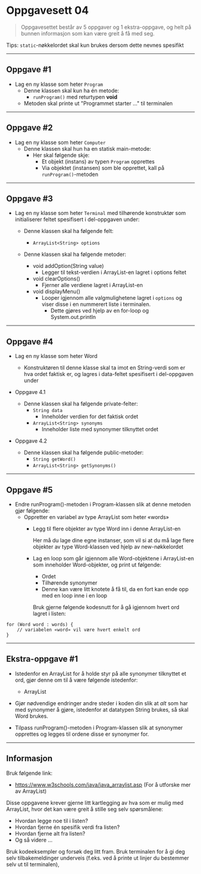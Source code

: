 # Oppgavesett 04

> Oppgavesettet består av 5 oppgaver og 1 ekstra-oppgave,
> og helt på bunnen informasjon som kan være greit å få med seg.

Tips: `static`-nøkkelordet skal kun brukes dersom dette nevnes spesifikt

---

## Oppgave #1

- Lag en ny klasse som heter `Program`
  - Denne klassen skal kun ha én metode:
    - `runProgram()` med returtypen **void**
  - Metoden skal printe ut "Programmet starter ..." til terminalen

---

## Oppgave #2

- Lag en ny klasse som heter `Computer`
  - Denne klassen skal hun ha en statisk main-metode:
    - Her skal følgende skje:
      - Et objekt (instans) av typen `Program` opprettes
      - Via objektet (instansen) som ble opprettet, kall på `runProgram()`-metoden

---

## Oppgave #3

- Lag en ny klasse som heter `Terminal` med tilhørende konstruktør som initialiserer feltet spesifisert i del-oppgaven under:

  - Denne klassen skal ha følgende felt:
    - `ArrayList<String> options`

  - Denne klassen skal ha følgende metoder:
    - void addOption(String value)
      - Legger til tekst-verdien i ArrayList-en lagret i options feltet
    - void clearOptions()
      - Fjerner alle verdiene lagret i ArrayList-en
    - void displayMenu()
      - Looper igjennom alle valgmulighetene lagret i `options` og viser disse i en nummerert liste i terminalen.
        - Dette gjøres ved hjelp av en for-loop og System.out.println

---

## Oppgave #4
- Lag en ny klasse som heter Word
  - Konstruktøren til denne klasse skal ta imot en String-verdi som er hva ordet faktisk
    er, og lagres i data-feltet spesifisert i del-oppgaven under

- Oppgave 4.1
  - Denne klassen skal ha følgende private-felter:
    - `String data`
      - Inneholder verdien for det faktisk ordet
    - `ArrayList<String> synonyms`
      - Inneholder liste med synonymer tilknyttet ordet

- Oppgave 4.2
  - Denne klassen skal ha følgende public-metoder:
    - `String getWord()`
    - `ArrayList<String> getSynonyms()`

---

## Oppgave #5
- Endre runProgram()-metoden i Program-klassen slik at denne metoden gjør følgende:
  - Oppretter en variabel av type ArrayList<Word> som heter «words»
    - Legg til flere objekter av type Word inn i denne ArrayList-en
    
      Her må du lage dine egne instanser, som vil si at du må lage flere objekter av type Word-klassen ved hjelp av new-nøkkelordet

    - Lag en loop som går igjennom alle Word-objektene i ArrayList-en som inneholder Word-objekter, og print ut følgende:
      - Ordet
      - Tilhørende synonymer
      - Denne kan være litt knotete å få til, da en fort kan ende opp med en loop inne i en loop

      Bruk gjerne følgende kodesnutt for å gå igjennom hvert ord lagret i listen:
 
```
for (Word word : words) {
    // variabelen «word» vil være hvert enkelt ord
}
```

---

## Ekstra-oppgave #1

- Istedenfor en ArrayList<String> for å holde styr på alle synonymer tilknyttet et ord, gjør denne om til å være følgende istedenfor:
  - ArrayList<Word>
  
- Gjør nødvendige endringer andre steder i koden din slik at _alt_ som har med synonymer å gjøre, istedenfor at datatypen String brukes, så skal Word brukes.
- Tilpass runProgram()-metoden i Program-klassen slik at synonymer opprettes og legges til ordene disse er synonymer for.

---

## Informasjon

Bruk følgende link:
- https://www.w3schools.com/java/java_arraylist.asp (For å utforske mer av ArrayList)


Disse oppgavene krever gjerne litt kartlegging av hva som er mulig med ArrayList, hvor det kan være greit å stille seg selv spørsmålene:
- Hvordan legge noe til i listen?
- Hvordan fjerne én spesifik verdi fra listen?
- Hvordan fjerne alt fra listen?
- Og så videre ...

Bruk kodeeksempler og forsøk deg litt fram. Bruk terminalen for å gi deg selv tilbakemeldinger underveis (f.eks. ved å printe ut linjer du bestemmer selv ut til terminalen),